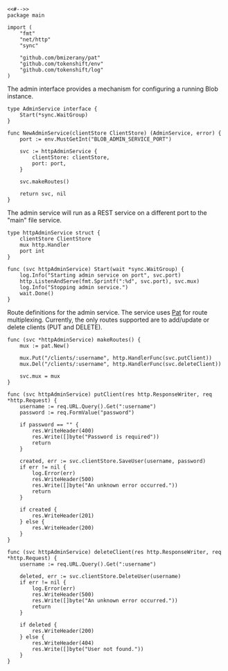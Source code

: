	<<#-->>
	package main

	import (
		"fmt"
		"net/http"
		"sync"

		"github.com/bmizerany/pat"
		"github.com/tokenshift/env"
		"github.com/tokenshift/log"
	)

The admin interface provides a mechanism for configuring a running Blob
instance.

	type AdminService interface {
		Start(*sync.WaitGroup)
	}

	func NewAdminService(clientStore ClientStore) (AdminService, error) {
		port := env.MustGetInt("BLOB_ADMIN_SERVICE_PORT")

		svc := httpAdminService {
			clientStore: clientStore,
			port: port,
		}

		svc.makeRoutes()

		return svc, nil
	}

The admin service will run as a REST service on a different port to the "main"
file service.

	type httpAdminService struct {
		clientStore ClientStore
		mux http.Handler
		port int
	}

	func (svc httpAdminService) Start(wait *sync.WaitGroup) {
		log.Info("Starting admin service on port", svc.port)
		http.ListenAndServe(fmt.Sprintf(":%d", svc.port), svc.mux)
		log.Info("Stopping admin service.")
		wait.Done()
	}

Route definitions for the admin service. The service uses [Pat](https://github.com/bmizerany/pat)
for route multiplexing. Currently, the only routes supported are to add/update
or delete clients (PUT and DELETE).

	func (svc *httpAdminService) makeRoutes() {
		mux := pat.New()

		mux.Put("/clients/:username", http.HandlerFunc(svc.putClient))
		mux.Del("/clients/:username", http.HandlerFunc(svc.deleteClient))

		svc.mux = mux
	}

	func (svc httpAdminService) putClient(res http.ResponseWriter, req *http.Request) {
		username := req.URL.Query().Get(":username")
		password := req.FormValue("password")

		if password == "" {
			res.WriteHeader(400)
			res.Write([]byte("Password is required"))
			return
		}

		created, err := svc.clientStore.SaveUser(username, password)
		if err != nil {
			log.Error(err)
			res.WriteHeader(500)
			res.Write([]byte("An unknown error occurred."))
			return
		}

		if created {
			res.WriteHeader(201)
		} else {
			res.WriteHeader(200)
		}
	}

	func (svc httpAdminService) deleteClient(res http.ResponseWriter, req *http.Request) {
		username := req.URL.Query().Get(":username")

		deleted, err := svc.clientStore.DeleteUser(username)
		if err != nil {
			log.Error(err)
			res.WriteHeader(500)
			res.Write([]byte("An unknown error occurred."))
			return
		}

		if deleted {
			res.WriteHeader(200)
		} else {
			res.WriteHeader(404)
			res.Write([]byte("User not found."))
		}
	}
